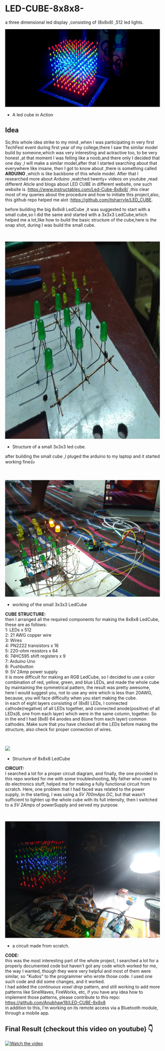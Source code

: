 # LED-CUBE-8x8x8-
a three dimensional led display ,consisting of (8x8x8) ,512 led lights.
<p align="left">
  <img  src=snap_shots/img1.jpeg><br>
</p>

 - A led cube in Action <br>

 ## Idea
 <p align="left">
 
  So,this whole idea strike to my mind ,when I was participating in very first TechFest event during first year of my college,there I saw the similar model build by someone,which was very interesting and actractive too, to be very honest ,at that moment I was felling like a noob,and there only I decided that one day ,I will make a similar model,after that I started searching about that everywhere like insane, then I got to know about ,there is something called **ARDUINO** ,which is like backbone of this whole model. After that I researched more about Arduino ,watched twenty+ videos on youtube ,read different Aticle and blogs about LED CUBE in different website, one such website is :https://www.instructables.com/Led-Cube-8x8x8/ ,this clear most of my queries about the procedure and how to initiate this project,also, this github repo helped me alot :https://github.com/itsharryle/LED_CUBE. 
  </p>
<p align="left">
  before building the big 8x8x8 LedCube ,it was suggested to start with a small cube,so I did the same and started with a 3x3x3 LedCube,which helped me a lot,like how to build the basic structure of the cube,here is the snap shot, during I was build the small cube.
  </p><br>
 
 <p align="left">
  <img  src=snap_shots/img2.jpeg width="1280px" height="640px"><br>
  
  - Structure of a small 3x3x3 led cube.
</p>
<p align="left">
 after building the small cube ,I pluged the arduino to my laptop and it started working fine👍
  </p><br>
   <p align="left">
  <img  src=snap_shots/img3.jpeg><br>

   - working of the small 3x3x3 LedCube
</p>
<p align="left">

**CUBE STRUCTURE:** <br>
 then I arranged all the required components for making the 8x8x8 LedCube, these are as follows:<br>
1: LEDs x 512 <br>
2: 21 AWG  copper wire<br>
3: Wires<br>
4: PN2222 transistors x 16<br>
5: 220-ohm resistors x 64<br>
6: 74HC595 shift registers x 9<br>
7: Arduino Uno<br>
8: Pushbutton<br>
9: 5V 2Amp power supply<br>
it is more difficult for making an RGB LedCube, so I decided to use a color combination of red, yellow, green, and blue LEDs, and made the whole cube by maintaining the symmetrical pattern, the result was pretty awesome, here I would suggest you, not to use any wire which is less than 20AWG, because, you will face difficulty when you start making the cube. <br>
in each of eight layers consisting of (8x8) LEDs, I connected cathode(negative) of all LEDs together, and connected anode(positive) of all LEDs(8, one from each layer) which were in the same column, together.
So in the end I had (8x8) 64 anodes and 8(one from each layer) common cathodes. Make sure that you have checked all the LEDs before making the structure, also check for proper connection of wires.
  </p><br>
  
   <p align="left">
  <img  src=snap_shots/img4.jpg><br>

   - Structure of 8x8x8 LedCube
</p>
<p align="left">

**CIRCUIT:**<br>
I searched a lot for a proper circuit diagram, and finally, the one provided in this repo worked for me with some troubleshooting, My father who used to do electronics stuff, helped me for making a fully functional circuit from scratch. Here, one problem that I had faced was related to the power supply, in the starting, I was using a *5V 700mAps DC*, but that wasn't sufficient to lighten up the whole cube with its full intensity, then I switched to a *5V 2Amps* of powerSupply and served my purpose. <br>
</p>

 </p><br>
   <p align="left">
  <img  src=snap_shots/img5.jpg><br>

   - a circuit made from scratch.
</p>

<p align="left">

**CODE:**<br>
this was the most interesting part of the whole project, I searched a lot for a properly documented code but haven't got any code which worked for me, the way I wanted, though they were very helpful and most of them were similar, so "Kudos" to the programmer who wrote those code. I used one such code and did some changes, and it worked.<br>
I had added the *continuous voxel drop* pattern, and still working to add more patterns like SineWaves, FireWorks, etc, if you have any idea how to implement those patterns, please contribute to this repo:<br>
https://github.com/Anubhaw19/LED-CUBE-8x8x8
<br>
in addition to this, I'm working on its remote access via a Bluetooth module, through a mobile app.
</p>
  

 
 
 ## Final Result (checkout this video on youtube)  👇
[![Watch the video](https://img.youtube.com/vi/BIYr0ZdlVQI/maxresdefault.jpg)](https://youtu.be/BIYr0ZdlVQI)
